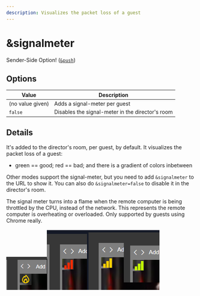 ```yaml
---
description: Visualizes the packet loss of a guest
---
```


# \&signalmeter

Sender-Side Option! ([`&push`](../source-settings/push.md))

## Options

| Value            | Description                                      |
| ---------------- | ------------------------------------------------ |
| (no value given) | Adds a signal-meter per guest                    |
| `false`          | Disables the signal-meter in the director's room |

## Details

It's added to the director's room, per guest, by default. It visualizes the packet loss of a guest:

* green == good; red == bad; and there is a gradient of colors inbetween

Other modes support the signal-meter, but you need to add `&signalmeter` to the URL to show it. You can also do `&signalmeter=false` to disable it in the director's room.

The signal meter turns into a flame when the remote computer is being throttled by the CPU, instead of the network. This represents the remote computer is overheating or overloaded. Only supported by guests using Chrome really.\
\
![](<../.gitbook/assets/image (126) (1) (1).png>)![](<../.gitbook/assets/image (111) (1) (1).png>)
